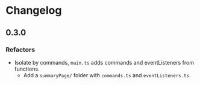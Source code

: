 # Changelog

## 0.3.0

### Refactors
- Isolate by commands, `main.ts` adds commands and eventListeners from functions.
  - Add a `summaryPage/` folder with `commands.ts` and `eventListeners.ts`.